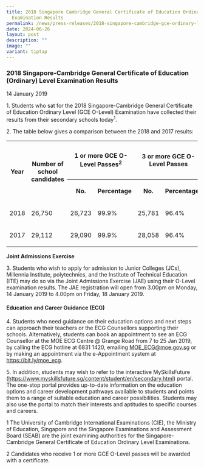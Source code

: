 ```yaml
---
title: 2018 Singapore Cambridge General Certificate of Education Ordinary Level
  Examination Results
permalink: /news/press-releases/2018-singapore-cambridge-gce-ordinary-level-examination-results/
date: 2024-06-26
layout: post
description: ""
image: ""
variant: tiptap
---
```

<h3><strong>2018 Singapore-Cambridge General Certificate of Education (Ordinary) Level Examination Results</strong></h3>
<p>14 January 2019</p>
<p>1. Students who sat for the 2018 Singapore-Cambridge General Certificate
of Education Ordinary Level (GCE O-Level) Examination have collected their
results from their secondary schools today<sup>1</sup>.</p>
<p>2. The table below gives a comparison between the 2018 and 2017 results:</p>
<table style="minWidth: 200px">
<colgroup>
<col>
<col>
<col>
<col>
<col>
<col>
<col>
<col>
</colgroup>
<tbody>
<tr>
<th rowspan="2" colspan="1">
<p>Year</p>
</th>
<th rowspan="2" colspan="1">
<p>Number of
<br>school candidates</p>
</th>
<th rowspan="1" colspan="2">
<p>1 or more GCE O-Level Passes<sup>2</sup>
</p>
</th>
<th rowspan="1" colspan="2">
<p>3 or more GCE O-Level Passes</p>
</th>
<th rowspan="1" colspan="2">
<p>5 or more GCE O-Level Passes</p>
</th>
</tr>
<tr>
<th rowspan="1" colspan="1">
<p>No.</p>
</th>
<th rowspan="1" colspan="1">
<p>Percentage</p>
</th>
<th rowspan="1" colspan="1">
<p>No.</p>
</th>
<th rowspan="1" colspan="1">
<p>Percentage</p>
</th>
<th rowspan="1" colspan="1">
<p>No.</p>
</th>
<th rowspan="1" colspan="1">
<p>%</p>
</th>
</tr>
<tr>
<td rowspan="1" colspan="1">
<p>2018</p>
</td>
<td rowspan="1" colspan="1">
<p>26,750</p>
</td>
<td rowspan="1" colspan="1">
<p>26,723</p>
</td>
<td rowspan="1" colspan="1">
<p>99.9%</p>
</td>
<td rowspan="1" colspan="1">
<p>25,781</p>
</td>
<td rowspan="1" colspan="1">
<p>96.4%</p>
</td>
<td rowspan="1" colspan="1">
<p>22,688</p>
</td>
<td rowspan="1" colspan="1">
<p>84.8%</p>
</td>
</tr>
<tr>
<td rowspan="1" colspan="1">
<p>2017</p>
</td>
<td rowspan="1" colspan="1">
<p>29,112</p>
</td>
<td rowspan="1" colspan="1">
<p>29,090</p>
</td>
<td rowspan="1" colspan="1">
<p>99.9%</p>
</td>
<td rowspan="1" colspan="1">
<p>28,058</p>
</td>
<td rowspan="1" colspan="1">
<p>96.4%</p>
</td>
<td rowspan="1" colspan="1">
<p>24,287</p>
</td>
<td rowspan="1" colspan="1">
<p>83.4%</p>
</td>
</tr>
</tbody>
</table>
<p><strong>Joint Admissions Exercise</strong>
</p>
<p>3. Students who wish to apply for admission to Junior Colleges (JCs),
Millennia Institute, polytechnics, and the Institute of Technical Education
(ITE) may do so via the Joint Admissions Exercise (JAE) using their O-Level
examination results. The JAE registration will open from 3.00pm on Monday,
14 January 2019 to 4.00pm on Friday, 18 January 2019.</p>
<h4><strong>Education and Career Guidance (ECG)</strong></h4>
<p>4. Students who need guidance on their education options and next steps
can approach their teachers or the ECG Counsellors supporting their schools.
Alternatively, students can book an appointment to see an ECG Counsellor
at the MOE ECG Centre @ Grange Road from 7 to 25 Jan 2019, by calling the
ECG hotline at 6831 1420, emailing <a href="mailto:MOE_ECG@moe.gov.sg" rel="noopener noreferrer nofollow" target="_blank"><u>MOE_ECG@moe.gov.sg</u></a> or by making
an appointment via the e-Appointment system at <a href="mailto:MOE_ECG@moe.gov.sg" rel="noopener noreferrer nofollow" target="_blank">https://bit.ly/moe_ecg</a>.</p>
<p>5. In addition, students may wish to refer to the interactive MySkillsFuture
(<a href="mailto:MOE_ECG@moe.gov.sg" rel="noopener noreferrer nofollow" target="_blank">https://www.myskillsfuture.sg/content/student/en/secondary.html</a>)
portal. The one-stop portal provides up-to-date information on the education
options and career development pathways available to students and points
them to a range of suitable education and career possibilities. Students
may also use the portal to match their interests and aptitudes to specific
courses and careers.</p>
<p>1 The University of Cambridge International Examinations (CIE), the Ministry
of Education, Singapore and the Singapore Examinations and Assessment Board
(SEAB) are the joint examining authorities for the Singapore- Cambridge
General Certificate of Education Ordinary Level Examinations.</p>
<p>2 Candidates who receive 1 or more GCE O-Level passes will be awarded
with a certificate.</p>
<p></p>